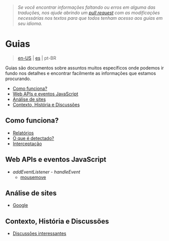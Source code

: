 > *Se você encontrar informações faltando ou erros em alguma das traduções, nos ajude abrindo um [pull request](https://github.com/gbaptista/luminous/pulls) com as modificações necessárias nos textos para que todos tenham acesso aos guias em seu idioma.*

# Guias
> [en-US](../../en-US/guides) | [es](../../es/guides) | pt-BR

Guias são documentos sobre assuntos muitos específicos onde podemos ir fundo nos detalhes e encontrar facilmente as informações que estamos procurando.

- [Como funciona?](#como-funciona)
- [Web APIs e eventos JavaScript](#web-apis-e-eventos-javascript)
- [Análise de sites](#an%C3%A1lise-de-sites)
- [Contexto, História e Discussões](#contexto-hist%C3%B3ria-e-discuss%C3%B5es)

## Como funciona?

- [Relatórios](./how-it-works/reports.md)
- [O que é detectado?](./how-it-works/what-is-detected.md)
- [Interceptação](./how-it-works/interception.md)

## Web APIs e eventos JavaScript

- *addEventListener* - *handleEvent*
  - [mousemove](./javascript/mousemove.md)

## Análise de sites

- [Google](./sites/google.md)

## Contexto, História e Discussões

- [Discussões interessantes](./context/interesting-discussions.md)
